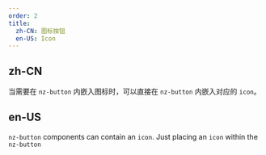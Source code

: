 ```yaml
---
order: 2
title:
  zh-CN: 图标按钮
  en-US: Icon
---
```


## zh-CN

当需要在 `nz-button` 内嵌入图标时，可以直接在 `nz-button` 内嵌入对应的 `icon`。

## en-US

`nz-button` components can contain an `icon`. Just placing an `icon` within the `nz-button`
